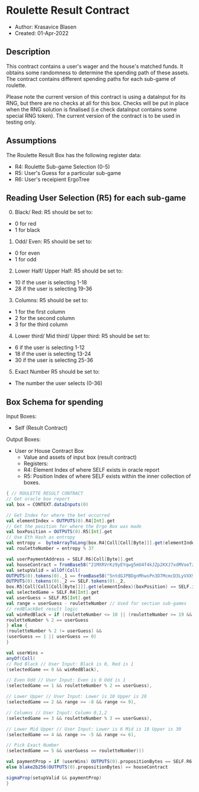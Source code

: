 # Roulette Result Contract
* Author: Krasavice Blasen
* Created: 01-Apr-2022

## Description
This contract contains a user's wager and the house's matched funds. It obtains some randomness to determine the spending path of these assets.
The contract contains different spending paths for each sub-game of roulette.

Please note the current version of this contract is using a dataInput for its RNG, but there are no checks at all for this box. Checks will be put in place when the RNG solution is finalised (i.e check dataInput contains some special RNG token). The current version of the contract is to be used in testing only.

## Assumptions
The Roulette Result Box has the following register data:
- R4: Roulette Sub-game Selection (0-5) 
- R5: User's Guess for a particular sub-game
- R6: User's receipient ErgoTree

## Reading User Selection (R5) for each sub-game
0. Black/ Red:
R5 should be set to:
- 0 for red
- 1 for black
1. Odd/ Even:
R5 should be set to:
- 0 for even
- 1 for odd
2. Lower Half/ Upper Half:
R5 should be set to:
- 10 if the user is selecting 1-18
- 28 if the user is selecting 19-36
3. Columns:
R5 should be set to:
- 1 for the first column
- 2 for the second column
- 3 for the third column
4. Lower third/ Mid third/ Upper third:
R5 should be set to:
- 6 if the user is selecting 1-12
- 18 if the user is selecting 13-24
- 30 if the user is selecting 25-36
5. Exact Number
R5 should be set to:
- The number the user selects (0-36)

## Box Schema for spending
Input Boxes:
- Self (Result Contract)

Output Boxes:
- User or House Contract Box
  - Value and assets of input box (result contract)
  - Registers:
  - R4: Element Index of where SELF exists in oracle report
  - R5: Position Index of where SELF exists within the inner collection of boxes.


```scala
{ // ROULETTE RESULT CONTRACT
// Get oracle box report
val box = CONTEXT.dataInputs(0)

// Get Index for where the bet occurred
val elementIndex = OUTPUTS(0).R4[Int].get
// Get the position for where the Ergo Box was made
val boxPosition = OUTPUTS(0).R5[Int].get
// Use Eth Hash as entropy
val entropy =  byteArrayToLong(box.R4[Coll[Coll[Byte]]].get(elementIndex + 1))
val rouletteNumber = entropy % 37

val userPaymentAddress = SELF.R6[Coll[Byte]].get
val houseContract = fromBase58("21MXRVrKz9yEYqwg5mU4f4kJZp2KXJ7xdMVoeTzYA1ij")
val setupValid = allOf(Coll(
OUTPUTS(0).tokens(0)._1 == fromBase58("5ntdGJPBDgnMhwsPn3D7McmcD3LyVXXSQbKoaeMDexjQ"),
OUTPUTS(0).tokens(0)._2 == SELF.tokens(0)._2,
box.R5[Coll[Coll[Coll[Byte]]]].get(elementIndex)(boxPosition) == SELF.id))
val selectedGame = SELF.R4[Int].get
val userGuess = SELF.R5[Int].get
val range = userGuess - rouletteNumber // Used for section sub-games
// redBlackBet result logic
val winRedBlack = if (rouletteNumber <= 10 || (rouletteNumber >= 19 && rouletteNumber <= 28)) {
rouletteNumber % 2 == userGuess
} else {
(rouletteNumber % 2 != userGuess) &&
(userGuess == 1 || userGuess == 0)
}

val userWins = 
anyOf(Coll(
// Red Black // User Input: Black is 0, Red is 1
(selectedGame == 0 && winRedBlack),

// Even Odd // User Input: Even is 0 Odd is 1
(selectedGame == 1 && rouletteNumber % 2 == userGuess),

// Lower Upper // User Input: Lower is 10 Upper is 28
(selectedGame == 2 && range >= -8 && range <= 9),

// Columns // User Input: Column 0,1,2
(selectedGame == 3 && rouletteNumber % 3 == userGuess), 

// Lower Mid Upper // User Input: Lower is 6 Mid is 18 Upper is 30
(selectedGame == 4 && range >= -5 && range <= 6),

// Pick Exact Number
(selectedGame == 5 && userGuess == rouletteNumber)))

val paymentProp = if (userWins) OUTPUTS(0).propositionBytes == SELF.R6[Coll[Byte]].get
else blake2b256(OUTPUTS(0).propositionBytes) == houseContract

sigmaProp(setupValid && paymentProp)
}
```
